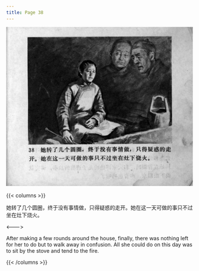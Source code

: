 ```yaml
---
title: Page 38
---
```


![zhufu panel](./../../images/zhufu/seifert0772_zf_0043_038.jpg)

{{< columns >}}

她转了几个圆圈，终于没有事情做，只得疑惑的走开。她在这一天可做的事只不过坐在灶下烧火。

<--->

After making a few rounds around the house, finally, there was nothing left for her to do but to walk away in confusion. All she could do on this day was to sit by the stove and tend to the fire.

{{< /columns >}}
